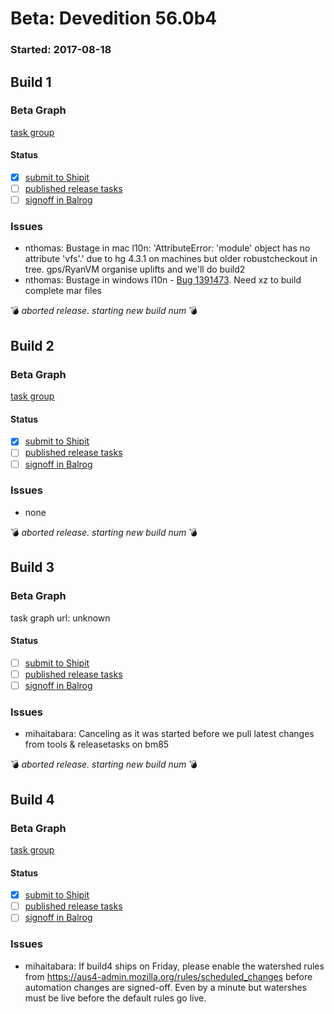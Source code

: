 # Beta: Devedition 56.0b4

### Started: 2017-08-18

## Build 1

### Beta Graph
[task group](https://tools.taskcluster.net/push-inspector/#/PfSo5nyvTPWfkHBpvo1sMw)


#### Status
- [x] [submit to Shipit](https://wiki.mozilla.org/Release:Release_Automation_on_Mercurial:Starting_a_Release#Submit_to_Ship_It)
- [ ] [published release tasks](../how-tos/relpro.md#4-publish-release)
- [ ] [signoff in Balrog](../how-tos/relpro.md#3-signoffs)

### Issues
- nthomas: Bustage in mac l10n: 'AttributeError: 'module' object has no attribute \'vfs\'.' due to hg 4.3.1 on machines but older robustcheckout in tree. gps/RyanVM organise uplifts and we'll do build2
- nthomas: Bustage in windows l10n - [Bug 1391473](https://bugzil.la/1391473). Need xz to build complete mar files

:bomb: _aborted release. starting new build num_ :bomb:

## Build 2

### Beta Graph
[task group](https://tools.taskcluster.net/push-inspector/#/_nPWDM3hRM2H7vvD5VNktg)


#### Status
- [x] [submit to Shipit](https://wiki.mozilla.org/Release:Release_Automation_on_Mercurial:Starting_a_Release#Submit_to_Ship_It)
- [ ] [published release tasks](../how-tos/relpro.md#4-publish-release)
- [ ] [signoff in Balrog](../how-tos/relpro.md#3-signoffs)

### Issues
- none

:bomb: _aborted release. starting new build num_ :bomb:

## Build 3

### Beta Graph
task graph url: unknown


#### Status
- [ ] [submit to Shipit](https://wiki.mozilla.org/Release:Release_Automation_on_Mercurial:Starting_a_Release#Submit_to_Ship_It)
- [ ] [published release tasks](../how-tos/relpro.md#4-publish-release)
- [ ] [signoff in Balrog](../how-tos/relpro.md#3-signoffs)

### Issues
- mihaitabara: Canceling as it was started before we pull latest changes from tools & releasetasks on bm85

:bomb: _aborted release. starting new build num_ :bomb:

## Build 4

### Beta Graph
[task group](https://tools.taskcluster.net/push-inspector/#/SfN5zKnoQKy5EbhMisaqFw)


#### Status
- [x] [submit to Shipit](https://wiki.mozilla.org/Release:Release_Automation_on_Mercurial:Starting_a_Release#Submit_to_Ship_It)
- [ ] [published release tasks](../how-tos/relpro.md#4-publish-release)
- [ ] [signoff in Balrog](../how-tos/relpro.md#3-signoffs)

### Issues
- mihaitabara: If build4 ships on Friday, please enable the watershed rules from https://aus4-admin.mozilla.org/rules/scheduled_changes before automation changes are signed-off. Even by a minute but watershes must be live before the default rules go live.



